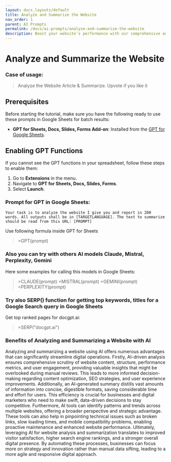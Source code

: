 ```yaml
---
layout: docs_layouts/default
title: Analyze and Summarize the Website
nav_order: 1
parent: AI Prompts
permalink: /docs/ai-prompts/analyze-and-summarize-the-website
description: Boost your website's performance with our comprehensive analysis and summarization service. Discover insights that matter, optimize content, and enhance user experience. Perfect for identifying strengths and weaknesses. Get actionable recommendations today!
---
```


# Analyze and Summarize the Website

### Case of usage:
> Analyze the Website Article & Summarize. 
Upvote if you like it

## Prerequisites

Before starting the tutorial, make sure you have the following ready to use these prompts in Google Sheets for batch results:

- **GPT for Sheets, Docs, Slides, Forms Add-on**: Installed from the [GPT for Google Sheets](https://workspace.google.com/u/0/marketplace/app/gpt_for_sheets_docs_forms_slides/466607203252).

## Enabling GPT Functions

If you cannot see the GPT functions in your spreadsheet, follow these steps to enable them:

1. Go to **Extensions** in the menu.
2. Navigate to **GPT for Sheets, Docs, Slides, Forms**.
3. Select **Launch**.


### Prompt for GPT in Google Sheets:
```shell
Your task is to analyze the website I give you and report in 200 words. All outputs shall be in [TARGETLANGUAGE]. The text to summarize should be read from this URL: [PROMPT]
```

Use following formula inside GPT for Sheets
> =GPT(prompt)

### Also you can try with others AI models Claude, Mistral, Perplexity, Gemini
Here some examples for calling this models in Google Sheets:

> =CLAUDE(prompt)
> =MISTRAL(prompt)
> =GEMINI(prompt)
> =PERPLEXITY(prompt)


### Try also SERP() function for getting top keywords, titles for a Google Search query in Google Sheets

Get top ranked pages for docgpt.ai:

> =SERP("docgpt.ai")



### Benefits of Analyzing and Summarizing a Website with AI

Analyzing and summarizing a website using AI offers numerous advantages that can significantly streamline digital operations. Firstly, AI-driven analysis ensures comprehensive scrutiny of website content, structure, performance metrics, and user engagement, providing valuable insights that might be overlooked during manual reviews. This leads to more informed decision-making regarding content optimization, SEO strategies, and user experience improvements. Additionally, an AI-generated summary distills vast amounts of information into concise, digestible formats, saving considerable time and effort for users. This efficiency is crucial for businesses and digital marketers who need to make swift, data-driven decisions to stay competitive. Furthermore, AI tools can identify patterns and trends across multiple websites, offering a broader perspective and strategic advantage. These tools can also help in pinpointing technical issues such as broken links, slow loading times, and mobile compatibility problems, enabling proactive maintenance and enhanced website performance. Ultimately, leveraging AI for website analysis and summarization translates to improved visitor satisfaction, higher search engine rankings, and a stronger overall digital presence. By automating these processes, businesses can focus more on strategy and innovation rather than manual data sifting, leading to a more agile and responsive digital approach.
